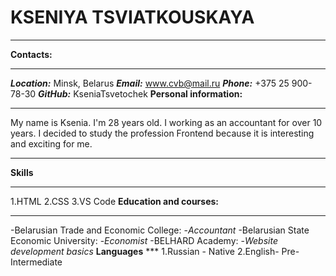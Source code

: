 # KSENIYA TSVIATKOUSKAYA
****
**Contacts:**
***
***Location:*** Minsk, Belarus
***Email:*** www.cvb@mail.ru
***Phone:*** +375 25 900-78-30
***GitHub:*** KseniaTsvetochek
**Personal information:**
***
My name is Ksenia. I'm 28 years old. I working as an accountant for over 10 years.
I decided to study the profession Frontend because it is interesting and exciting for me.
***
**Skills**
***
1.HTML
2.CSS
3.VS Code
**Education and courses:**
***
-Belarusian Trade and Economic College:
    -*Accountant*
-Belarusian State Economic University:
    -*Economist*
-BELHARD Academy: 
    -*Website development basics*
    **Languages**
    ***
    1.Russian - Native
    2.English- Pre-Intermediate


